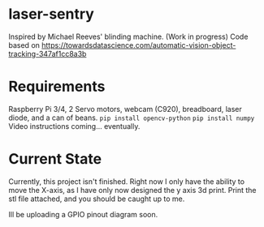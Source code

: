 # laser-sentry
Inspired by Michael Reeves' blinding machine. (Work in progress) 
Code based on https://towardsdatascience.com/automatic-vision-object-tracking-347af1cc8a3b
# Requirements
Raspberry Pi 3/4, 2 Servo motors, webcam (C920), breadboard, laser diode, and a can of beans.
```pip install opencv-python```
```pip install numpy```
Video instructions coming... eventually.

# Current State
Currently, this project isn't finished. Right now I only have the ability to move the X-axis, as I have only now designed the y axis 3d print. Print the stl file attached, and you should be caught up to me.

Ill be uploading a GPIO pinout diagram soon. 
